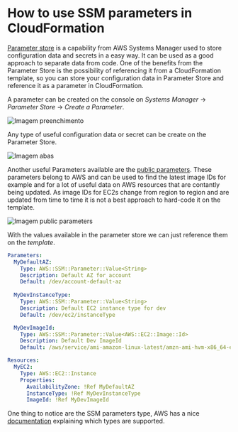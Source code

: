 # How to use SSM parameters in CloudFormation

[Parameter store](https://docs.aws.amazon.com/systems-manager/latest/userguide/systems-manager-parameter-store.html) is a capability from AWS Systems Manager used to store configuration data and secrets in a easy way. It can be used as a good approach to separate data from code. One of the benefits from the Parameter Store is the possibility of referencing it from a CloudFormation template, so you can store your configuration data in Parameter Store and reference it as a parameter in CloudFormation.

A parameter can be created on the console on *Systems Manager* -> *Parameter Store* -> *Create a Parameter*.

![Imagem preenchimento](../../assets/parameter-store-parameter-details-ssm.png?raw=true)

Any type of useful configuration data or secret can be create on the Parameter Store.

![Imagem abas](../../assets/parameter-store-parameters-ssm.png?raw=true)

Another useful Parameters available are the [public parameters](https://docs.aws.amazon.com/systems-manager/latest/userguide/parameter-store-finding-public-parameters.html). These parameters belong to AWS and can be used to find the latest image IDs for example and for a lot of useful data on AWS resources that are contantly being updated. As image IDs for EC2s change from region to region and are updated from time to time it is not a best approach to hard-code it on the template.

![Imagem public parameters](../../assets/public-parameter-ssm.png?raw=true)

With the values available in the parameter store we can just reference them on the *template*.

```yml
Parameters:
  MyDefaultAZ:
    Type: AWS::SSM::Parameter::Value<String>
    Description: Default AZ for account
    Default: /dev/account-default-az
  
  MyDevInstanceType:
    Type: AWS::SSM::Parameter::Value<String>
    Description: Default EC2 instance type for dev
    Default: /dev/ec2/instanceType

  MyDevImageId:
    Type: AWS::SSM::Parameter::Value<AWS::EC2::Image::Id>
    Description: Default Dev ImageId
    Default: /aws/service/ami-amazon-linux-latest/amzn-ami-hvm-x86_64-ebs

Resources:
  MyEC2:
    Type: AWS::EC2::Instance
    Properties:
      AvailabilityZone: !Ref MyDefaultAZ
      InstanceType: !Ref MyDevInstanceType
      ImageId: !Ref MyDevImageId
```

One thing to notice are the SSM parameters type, AWS has a nice [documentation](https://docs.aws.amazon.com/AWSCloudFormation/latest/UserGuide/parameters-section-structure.html#aws-ssm-parameter-types) explaining which types are supported. 